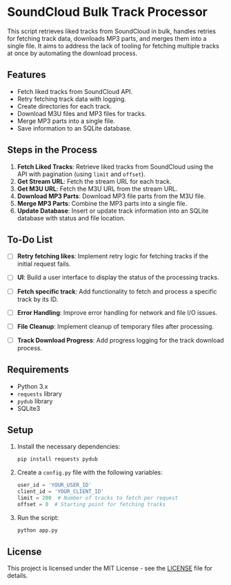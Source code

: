 
# SoundCloud Bulk Track Processor

This script retrieves liked tracks from SoundCloud in bulk, handles retries for fetching track data, downloads MP3 parts, and merges them into a single file. It aims to address the lack of tooling for fetching multiple tracks at once by automating the download process.

## Features

- Fetch liked tracks from SoundCloud API.
- Retry fetching track data with logging.
- Create directories for each track.
- Download M3U files and MP3 files for tracks.
- Merge MP3 parts into a single file.
- Save information to an SQLite database.

## Steps in the Process

1. **Fetch Liked Tracks**: Retrieve liked tracks from SoundCloud using the API with pagination (using `limit` and `offset`).
2. **Get Stream URL**: Fetch the stream URL for each track.
3. **Get M3U URL**: Fetch the M3U URL from the stream URL.
4. **Download MP3 Parts**: Download MP3 file parts from the M3U file.
5. **Merge MP3 Parts**: Combine the MP3 parts into a single file.
6. **Update Database**: Insert or update track information into an SQLite database with status and file location.

## To-Do List

- [ ] **Retry fetching likes**: Implement retry logic for fetching tracks if the initial request fails.
- [ ] **UI**: Build a user interface to display the status of the processing tracks.
- [ ] **Fetch specific track**: Add functionality to fetch and process a specific track by its ID.
- [ ] **Error Handling**: Improve error handling for network and file I/O issues.
- [ ] **File Cleanup**: Implement cleanup of temporary files after processing.
- [ ] **Track Download Progress**: Add progress logging for the track download process.


## Requirements

- Python 3.x
- `requests` library
- `pydub` library
- SQLite3

## Setup

1. Install the necessary dependencies:

    ```bash
    pip install requests pydub
    ```

2. Create a `config.py` file with the following variables:

    ```python
    user_id = 'YOUR_USER_ID'
    client_id = 'YOUR_CLIENT_ID'
    limit = 200  # Number of tracks to fetch per request
    offset = 0  # Starting point for fetching tracks
    ```

3. Run the script:

    ```bash
    python app.py
    ```

## License

This project is licensed under the MIT License - see the [LICENSE](LICENSE) file for details.
